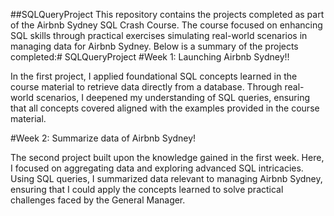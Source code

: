 ##SQLQueryProject
This repository contains the projects completed as part of the Airbnb Sydney SQL Crash Course. The course focused on enhancing SQL skills through practical exercises simulating real-world scenarios in managing data for Airbnb Sydney. Below is a summary of the projects completed:# SQLQueryProject
#Week 1: Launching Airbnb Sydney!!

In the first project, I applied foundational SQL concepts learned in the course material to retrieve data directly from a database. Through real-world scenarios, I deepened my understanding of SQL queries, ensuring that all concepts covered aligned with the examples provided in the course material.

#Week 2: Summarize data of Airbnb Sydney!

The second project built upon the knowledge gained in the first week. Here, I focused on aggregating data and exploring advanced SQL intricacies. Using SQL queries, I summarized data relevant to managing Airbnb Sydney, ensuring that I could apply the concepts learned to solve practical challenges faced by the General Manager.


